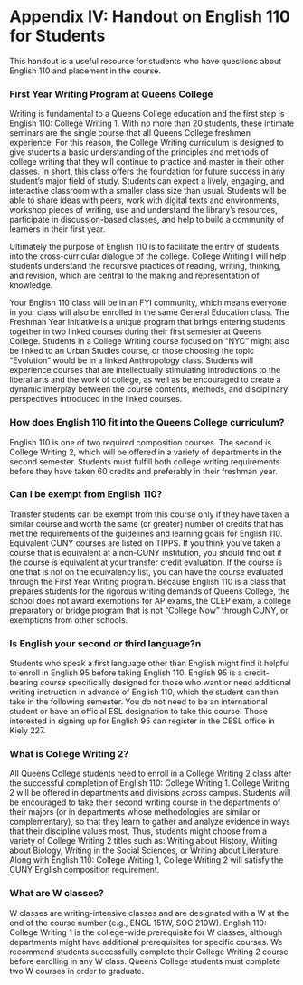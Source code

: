 # Appendix IV: Handout on English 110 for Students

This handout is a useful resource for students who have questions about English 110 and placement in the course. 

### First Year Writing Program at Queens College

Writing is fundamental to a Queens College education and the first step is English 110: College Writing 1. With no more than 20 students, these intimate seminars are the single course that all Queens College freshmen experience. For this reason, the College Writing curriculum is designed to give students a basic understanding of the principles and methods of college writing that they will continue to practice and master in their other classes. In short, this class offers the foundation for future success in any student’s major field of study. Students can expect a lively, engaging, and interactive classroom with a smaller class size than usual. Students will be able to share ideas with peers, work with digital texts and environments, workshop pieces of writing, use and understand the library’s resources, participate in discussion-based classes, and help to build a community of learners in their first year.

Ultimately the purpose of English 110 is to facilitate the entry of students into the cross-curricular dialogue of the college. College Writing I will help students understand the recursive practices of reading, writing, thinking, and revision, which are central to the making and representation of knowledge. 

Your English 110 class will be in an FYI community, which means everyone in your class will also be enrolled in the same General Education class. The Freshman Year Initiative is a unique program that brings entering students together in two linked courses during their first semester at Queens College. Students in a College Writing course focused on “NYC” might also be linked to an Urban Studies course, or those choosing the topic “Evolution” would be in a linked Anthropology class. Students will experience courses that are intellectually stimulating introductions to the liberal arts and the work of college, as well as be encouraged to create a dynamic interplay between the course contents, methods, and disciplinary perspectives introduced in the linked courses.

### How does English 110 fit into the Queens College curriculum?

English 110 is one of two required composition courses. The second is College Writing 2, which will be offered in a variety of departments in the second semester. Students must fulfill both college writing requirements before they have taken 60 credits and preferably in their freshman year.  

### Can I be exempt from English 110?

Transfer students can be exempt from this course only if they have taken a similar course and worth the same (or greater) number of credits that has met the requirements of the guidelines and learning goals for English 110. Equivalent CUNY courses are listed on TIPPS. If you think you’ve taken a course that is equivalent at a non-CUNY institution, you should find out if the course is equivalent at your transfer credit evaluation. If the course is one that is not on the equivalency list, you can have the course evaluated through the First Year Writing program. Because English 110 is a class that prepares students for the rigorous writing demands of Queens College, the school does not award exemptions for AP exams, the CLEP exam, a college preparatory or bridge program that is not “College Now” through CUNY, or exemptions from other schools. 

### Is English your second or third language?n

Students who speak a first language other than English might find it helpful to enroll in English 95 before taking English 110. English 95 is a credit-bearing course specifically designed for those who want or need additional writing instruction in advance of English 110, which the student can then take in the following semester. You do not need to be an international student or have an official ESL designation to take this course. Those interested in signing up for English 95 can register in the CESL office in Kiely 227.

### What is College Writing 2? 

All Queens College students need to enroll in a College Writing 2 class after the successful completion of English 110: College Writing 1. College Writing 2 will be offered in departments and divisions across campus. Students will be encouraged to take their second writing course in the departments of their majors (or in departments whose methodologies are similar or complementary), so that they learn to gather and analyze evidence in ways that their discipline values most. Thus, students might choose from a variety of College Writing 2 titles such as: Writing about History, Writing about Biology, Writing in the Social Sciences, or Writing about Literature.  Along with English 110: College Writing 1, College Writing 2 will satisfy the CUNY English composition requirement. 

### What are W classes?

W classes are writing-intensive classes and are designated with a W at the end of the course number (e.g., ENGL 151W, SOC 210W). English 110: College Writing 1 is the college-wide prerequisite for W classes, although departments might have additional prerequisites for specific courses. We recommend students successfully complete their College Writing 2 course before enrolling in any W class. Queens College students must complete two W courses in order to graduate. 

